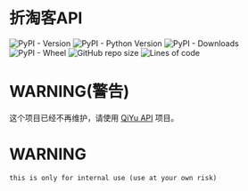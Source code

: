 # 折淘客API

![PyPI - Version](https://img.shields.io/pypi/v/ztk_api)
![PyPI - Python Version](https://img.shields.io/pypi/pyversions/ztk_api)
![PyPI - Downloads](https://img.shields.io/pypi/dm/ztk_api)
![PyPI - Wheel](https://img.shields.io/pypi/wheel/ztk_api)
![GitHub repo size](https://img.shields.io/github/repo-size/qiyutechdev/ztk_api)
![Lines of code](https://img.shields.io/tokei/lines/github/qiyutechdev/ztk_api)

# WARNING(警告)

这个项目已经不再维护，请使用 [QiYu API](https://github.com/QiYuTechDev/qiyu-api) 项目。

# WARNING

    this is only for internal use (use at your own risk)
